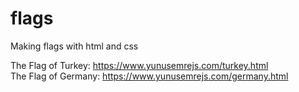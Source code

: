 # flags
Making flags with html and css

The Flag of Turkey: https://www.yunusemrejs.com/turkey.html <br/>
The Flag of Germany: https://www.yunusemrejs.com/germany.html
